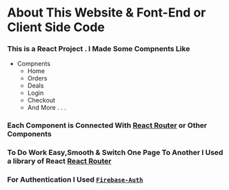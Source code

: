 # About This Website & Font-End or Client Side Code
### This is a React Project . I Made Some Compnents Like

* Compnents
  * Home
  * Orders
  * Deals
  * Login
  * Checkout 
  * And More . . .
### Each Component is Connected With  [React Router](https://reactrouter.com/web/guides/quick-start) or Other Components

### To Do Work Easy,Smooth & Switch One Page To Another I Used a library  of React [React Router](https://reactrouter.com/web/guides/quick-start)

### For Authentication I Used [```Firebase-Auth```](https://firebase.google.com/products/auth?gclid=CjwKCAjwgZuDBhBTEiwAXNofRF76U44i5RCTPf45sGlJoEHg1qPtUVUHza3GHb106EXHo3cM-rSZqxoCmnMQAvD_BwE&gclsrc=aw.ds)
